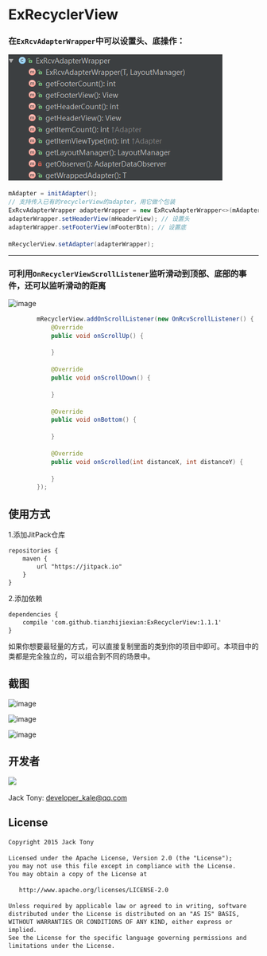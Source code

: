 # ExRecyclerView  
### 在`ExRcvAdapterWrapper`中可以设置头、底操作：   

![](./demoPic/recyclerView.png)   

```JAVA
mAdapter = initAdapter();
// 支持传入已有的recyclerView的adapter，用它做个包装
ExRcvAdapterWrapper adapterWrapper = new ExRcvAdapterWrapper<>(mAdapter, layoutManager);
adapterWrapper.setHeaderView(mHeaderView); // 设置头
adapterWrapper.setFooterView(mFooterBtn); // 设置底
        
mRecyclerView.setAdapter(adapterWrapper);
```

----

### 可利用`OnRecyclerViewScrollListener`监听滑动到顶部、底部的事件，还可以监听滑动的距离     

![image](./demoPic/scrollListener.png)    

```JAVA 
        mRecyclerView.addOnScrollListener(new OnRcvScrollListener() {
            @Override
            public void onScrollUp() {
                
            }

            @Override
            public void onScrollDown() {

            }

            @Override
            public void onBottom() {

            }

            @Override
            public void onScrolled(int distanceX, int distanceY) {

            }
        });
```
 

## 使用方式  
  
1.添加JitPack仓库
  
```  
repositories {
	maven {
		url "https://jitpack.io"
	}
}
```   

2.添加依赖  

```  
dependencies {
	compile 'com.github.tianzhijiexian:ExRecyclerView:1.1.1'
}    
```  

如果你想要最轻量的方式，可以直接复制里面的类到你的项目中即可。本项目中的类都是完全独立的，可以组合到不同的场景中。

## 截图  
![image](./demoPic/demo01.png)  
   
![image](./demoPic/demo02.png)  

![image](./demoPic/demo03.png)  


## 开发者
![](https://avatars3.githubusercontent.com/u/9552155?v=3&s=460) 

Jack Tony: <developer_kale@qq.com>  


## License

    Copyright 2015 Jack Tony

    Licensed under the Apache License, Version 2.0 (the "License");
    you may not use this file except in compliance with the License.
    You may obtain a copy of the License at

       http://www.apache.org/licenses/LICENSE-2.0

    Unless required by applicable law or agreed to in writing, software
    distributed under the License is distributed on an "AS IS" BASIS,
    WITHOUT WARRANTIES OR CONDITIONS OF ANY KIND, either express or implied.
    See the License for the specific language governing permissions and
    limitations under the License.

 
